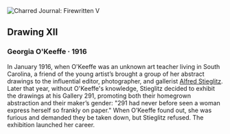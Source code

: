 <div class="artwork-of-the-day">
  <div class="container">
    <div class="img-wrapper">
      <img
        src="https://uploads5.wikiart.org/00174/images/georgia-o-keeffe/37077a14e6dee4f7b24673d44dab0865.jpg!Large.jpg"
        alt="Charred Journal: Firewritten V" />
    </div>
    <div class="artwork-detail">
      <div class="artwork-origin"> 
        <h2 class="artwork-name">Drawing XII</h2>
        <h3 class="artist">
          Georgia O'Keeffe
                    ·  1916
        </h3>
      </div>
      <p class="description">
        <span class="artwork-description-text ng-binding" ng-bind-html="viewModel.ArtworkOfTheDay.Description | unsafe">In January 1916, when O'Keeffe was an unknown art teacher living in South Carolina, a friend of the young artist’s brought a group of her abstract drawings to the influential editor, photographer, and gallerist <a target="_blank" href="https://www.wikiart.org/en/alfred-stieglitz">Alfred Stieglitz</a>. Later that year, without O'Keeffe's knowledge, Stieglitz decided to exhibit the drawings at his Gallery 291, promoting both their homegrown abstraction and their maker’s gender: "291 had never before seen a woman express herself so frankly on paper." When O’Keeffe found out, she was furious and demanded they be taken down, but Stieglitz refused. The exhibition launched her career.</span>
                        <div class="text-shadow-container" ng-show="showShadow" style=""></div>
      </p>
    </div>
  </div>

</div>
